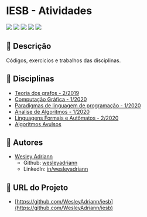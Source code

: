 
IESB - Atividades
============
![](https://img.shields.io/github/languages/count/wesleyadriann/iesb?style=flat-square)
![](https://img.shields.io/github/languages/top/wesleyadriann/iesb?style=flat-square)
![](https://img.shields.io/github/last-commit/wesleyadriann/iesb?style=flat-square)
![](https://img.shields.io/github/license/wesleyadriann/iesb?style=flat-square)
![](https://img.shields.io/github/repo-size/wesleyadriann/iesb?style=flat-square)

## 📝 Descrição
Códigos, exercicios e trabalhos das disciplinas.

## 📄 Disciplinas

- [Teoria dos grafos - 2/2019](./teoria_dos_grafos)
- [Computação Gráfica - 1/2020](./computacao_grafica)
- [Paradigmas de linguagem de programação - 1/2020](./plp)
- [Analise de Algoritmos - 1/2020](./analise_de_algoritmos)
- [Linguagens Formais e Autômatos - 2/2020](./lfa)
- [Algoritmos Avulsos](./algoritmos_avulsos)

## 👥 Autores
- [Wesley Adriann](https://github.com/WesleyAdriann/iesb/commits?author=WesleyAdriann)
  - Github: [wesleyadriann](https://github.com/WesleyAdriann)
  - LinkedIn: [in/wesleyadriann](https://www.linkedin.com/in/wesleyadriann/)


## 📍 URL do Projeto

- [https://github.com/WesleyAdriann/iesb](https://github.com/WesleyAdriann/iesb)
